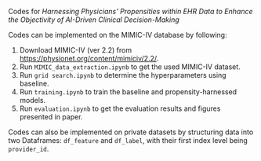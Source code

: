 Codes for *Harnessing Physicians’ Propensities within EHR Data to Enhance the Objectivity of AI-Driven Clinical Decision-Making*

Codes can be implemented on the MIMIC-IV database by following:

1. Download MIMIC-IV (ver 2.2) from https://physionet.org/content/mimiciv/2.2/.
2. Run `MIMIC_data_extraction.ipynb` to get the used MIMIC-IV dataset.
3. Run `grid search.ipynb` to determine the hyperparameters using baseline.
4. Run `training.ipynb` to train the baseline and propensity-harnessed models.
5. Run `evaluation.ipynb` to get the evaluation results and figures presented in paper.

Codes can also be implemented on private datasets by structuring data into two Dataframes: `df_feature` and `df_label`, with their first index level being `provider_id`.
